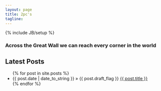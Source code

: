 ```yaml
---
layout: page
title: 2pc's
tagline: 
---
```

{% include JB/setup %}

### Across the Great Wall we can reach every corner in the world 

## Latest Posts

<ul class="posts">
  {% for post in site.posts %}
    <li><span>{{ post.date | date_to_string }}</span> &raquo; {{ post.draft_flag }} <a href="{{ BASE_PATH }}{{ post.url }}">{{ post.title }}</a></li>
  {% endfor %}
</ul>




